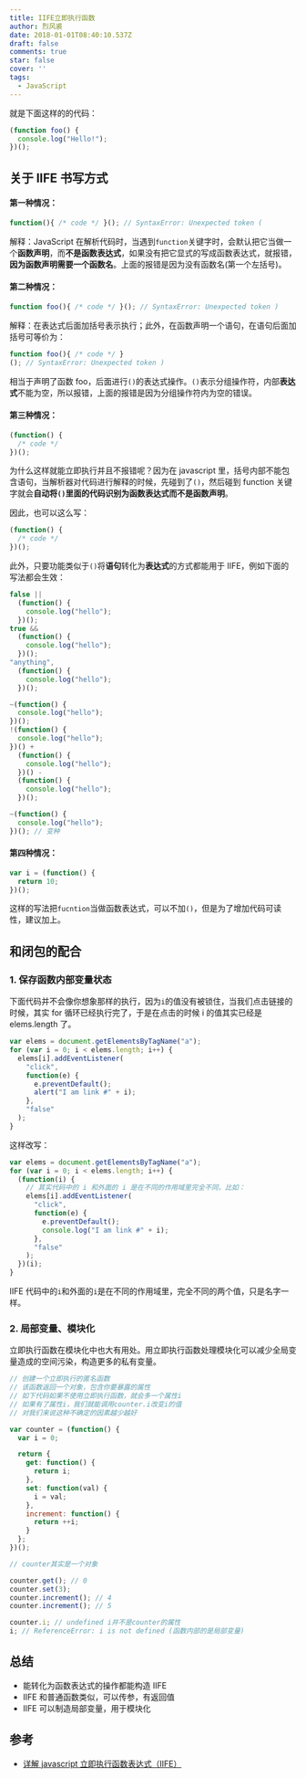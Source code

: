 ```yaml
---
title: IIFE立即执行函数
author: 烈风裘
date: 2018-01-01T08:40:10.537Z
draft: false
comments: true
star: false
cover: ''
tags: 
  - JavaScript
---
```


就是下面这样的的代码：

```js
(function foo() {
  console.log("Hello!");
})();
```

## 关于 IIFE 书写方式

#### 第一种情况：

```js
function(){ /* code */ }(); // SyntaxError: Unexpected token (
```

解释：JavaScript 在解析代码时，当遇到`function`关键字时，会默认把它当做一个**函数声明**，而**不是函数表达式**，如果没有把它显式的写成函数表达式，就报错，**因为函数声明需要一个函数名**。上面的报错是因为没有函数名(第一个左括号)。

#### 第二种情况：

```js
function foo(){ /* code */ }(); // SyntaxError: Unexpected token )
```

解释：在表达式后面加括号表示执行；此外，在函数声明一个语句，在语句后面加括号可等价为：

```js
function foo(){ /* code */ }
(); // SyntaxError: Unexpected token )
```

相当于声明了函数 foo，后面进行`()`的表达式操作。`()`表示分组操作符，内部**表达式**不能为空，所以报错，上面的报错是因为分组操作符内为空的错误。

#### 第三种情况：

```js
(function() {
  /* code */
})();
```

为什么这样就能立即执行并且不报错呢？因为在 javascript 里，括号内部不能包含语句，当解析器对代码进行解释的时候，先碰到了`()`，然后碰到 function 关键字就会**自动将`()`里面的代码识别为函数表达式而不是函数声明**。

因此，也可以这么写：

```js
(function() {
  /* code */
})();
```

此外，只要功能类似于`()`将**语句**转化为**表达式**的方式都能用于 IIFE，例如下面的写法都会生效：

```js
false ||
  (function() {
    console.log("hello");
  })();
true &&
  (function() {
    console.log("hello");
  })();
"anything",
  (function() {
    console.log("hello");
  })();

~(function() {
  console.log("hello");
})();
!(function() {
  console.log("hello");
})() +
  (function() {
    console.log("hello");
  })() -
  (function() {
    console.log("hello");
  })();

~(function() {
  console.log("hello");
})(); // 变种
```

#### 第四种情况：

```js
var i = (function() {
  return 10;
})();
```

这样的写法把`fucntion`当做函数表达式，可以不加`()`，但是为了增加代码可读性，建议加上。

## 和闭包的配合

### 1. 保存函数内部变量状态

下面代码并不会像你想象那样的执行，因为`i`的值没有被锁住，当我们点击链接的时候，其实 for 循环已经执行完了，于是在点击的时候 i 的值其实已经是 elems.length 了。

```js
var elems = document.getElementsByTagName("a");
for (var i = 0; i < elems.length; i++) {
  elems[i].addEventListener(
    "click",
    function(e) {
      e.preventDefault();
      alert("I am link #" + i);
    },
    "false"
  );
}
```

这样改写：

```js
var elems = document.getElementsByTagName("a");
for (var i = 0; i < elems.length; i++) {
  (function(i) {
    // 其实代码中的 i 和外面的 i 是在不同的作用域里完全不同，比如：
    elems[i].addEventListener(
      "click",
      function(e) {
        e.preventDefault();
        console.log("I am link #" + i);
      },
      "false"
    );
  })(i);
}
```

IIFE 代码中的`i`和外面的`i`是在不同的作用域里，完全不同的两个值，只是名字一样。

### 2. 局部变量、模块化

立即执行函数在模块化中也大有用处。用立即执行函数处理模块化可以减少全局变量造成的空间污染，构造更多的私有变量。

```js
// 创建一个立即执行的匿名函数
// 该函数返回一个对象，包含你要暴露的属性
// 如下代码如果不使用立即执行函数，就会多一个属性i
// 如果有了属性i，我们就能调用counter.i改变i的值
// 对我们来说这种不确定的因素越少越好

var counter = (function() {
  var i = 0;

  return {
    get: function() {
      return i;
    },
    set: function(val) {
      i = val;
    },
    increment: function() {
      return ++i;
    }
  };
})();

// counter其实是一个对象

counter.get(); // 0
counter.set(3);
counter.increment(); // 4
counter.increment(); // 5

counter.i; // undefined i并不是counter的属性
i; // ReferenceError: i is not defined (函数内部的是局部变量)
```

## 总结

* 能转化为函数表达式的操作都能构造 IIFE
* IIFE 和普通函数类似，可以传参，有返回值
* IIFE 可以制造局部变量，用于模块化

## 参考

* [详解 javascript 立即执行函数表达式（IIFE）](http://web.jobbole.com/82520/)
